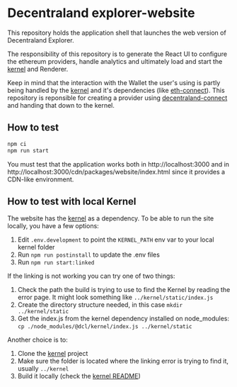 # Decentraland explorer-website

This repository holds the application shell that launches the web version of Decentraland Explorer.

The responsibility of this repository is to generate the React UI to configure the ethereum providers, handle analytics and ultimately load and start the [kernel](https://github.com/decentraland/kernel) and Renderer.

Keep in mind that the interaction with the Wallet the user's using is partly being handled by the [kernel](https://github.com/decentraland/kernel) and it's dependencies (like [eth-connect](https://github.com/decentraland/eth-connect)). This repository is reponsible for creating a provider using [decentraland-connect](https://github.com/decentraland/decentraland-connect) and handing that down to the kernel.

## How to test

```bash
npm ci
npm run start
```

You must test that the application works both in http://localhost:3000 and in http://localhost:3000/cdn/packages/website/index.html since it provides a CDN-like environment.

## How to test with local Kernel

The website has the [kernel](https://github.com/decentraland/kernel) as a dependency. To be able to run the site locally, you have a few options:

1. Edit `.env.development` to point the `KERNEL_PATH` env var to your local kernel folder
2. Run `npm run postinstall` to update the .env files
3. Run `npm run start:linked`

If the linking is not working you can try one of two things:

1. Check the path the build is trying to use to find the Kernel by reading the error page. It might look something like `../kernel/static/index.js`
2. Create the directory structure needed, in this case `mkdir ../kernel/static`
3. Get the index.js from the kernel dependency installed on node_modules: `cp ./node_modules/@dcl/kernel/index.js ../kernel/static`

Another choice is to:

1. Clone the [kernel](https://github.com/decentraland/kernel) project
2. Make sure the folder is located where the linking error is trying to find it, usually `../kernel`
3. Build it locally (check the [kernel README](https://github.com/decentraland/kernel#running-the-explorer))
